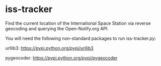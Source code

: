 # iss-tracker

Find the current location of the International Space Station via reverse geocoding and querying the Open-Notify.org API.

You will need the following non-standard packages to run iss-tracker.py:

urllib3: https://pypi.python.org/pypi/urllib3

pygeocoder: https://pypi.python.org/pypi/pygeocoder
